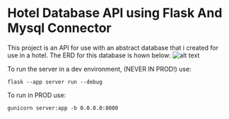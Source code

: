 # Hotel Database API using Flask And Mysql Connector

This project is an API for use with an abstract database that i created for use in a hotel.
The ERD for this database is hown below:
![alt text](https://i.imgur.com/NsGGJo6.png)

To run the server in a dev environment, (NEVER IN PROD!) use:
```
flask --app server run --debug
```
To run in PROD use:
```
gunicorn server:app -b 0.0.0.0:8000
```